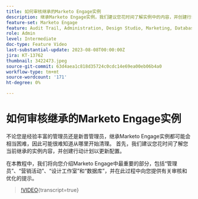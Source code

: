 ```yaml
---
title: 如何审核继承的Marketo Engage实例
description: 继承Marketo Engage实例，我们建议您花时间了解实例中的内容，并创建行动计划以更新配置。 本教程介绍了Marketo Engage中最重要的部分，包括“管理员”、“营销活动”、“设计工作室”和“数据库”，并提供了有关审核和优化的提示。
feature-set: Marketo Engage
feature: Audit Trail, Administration, Design Studio, Marketing, Database
role: Admin
level: Intermediate
doc-type: Feature Video
last-substantial-update: 2023-08-08T00:00:00Z
jira: KT-13762
thumbnail: 3422473.jpeg
source-git-commit: 63d4aea1c818d35724c0cdc14e69ea00eb06b4a0
workflow-type: tm+mt
source-wordcount: '171'
ht-degree: 0%

---
```



# 如何审核继承的Marketo Engage实例

不论您是经验丰富的管理员还是新晋管理员，继承Marketo Engage实例都可能会相当困难，因此可能很难知道从哪里开始清理。 首先，我们建议您花时间了解您当前继承的实例内容，并创建行动计划以更新配置。

在本教程中，我们将向您介绍Marketo Engage中最重要的部分，包括“管理员”、“营销活动”、“设计工作室”和“数据库”，并在此过程中向您提供有关审核和优化的提示。

>[!VIDEO](https://video.tv.adobe.com/v/3422473/?learn=on){transcript=true}
